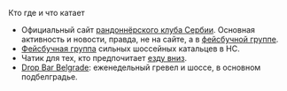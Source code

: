 Кто где и что катает

- Официальный сайт [рандоннёрского клуба Сербии](https://randonneurs-serbia.weebly.com).
Основная активность и новости, правда, не на сайте, а в [фейсбучной группе](https://www.facebook.com/groups/387982637892403).
- [Фейсбучная группа](https://www.facebook.com/groups/sundayridenovisad) сильных шоссейных катальцев в НС.
- Чатик для тех, кто предпочитает [езду вниз](https://t.me/dirtrs).
- [Drop Bar Belgrade](https://www.strava.com/clubs/dbb-): еженедельный гревел и шоссе, в основном подбелградье.
